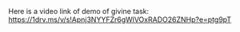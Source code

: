 Here is a video link of demo of givine task:
https://1drv.ms/v/s!Apnj3NYYFZr6gWlVOxRADO26ZNHp?e=ptg9pT
